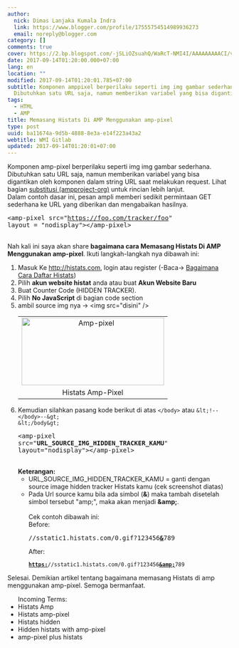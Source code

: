 ```yaml
---
author:
  nick: Dimas Lanjaka Kumala Indra
  link: https://www.blogger.com/profile/17555754514989936273
  email: noreply@blogger.com
category: []
comments: true
cover: https://2.bp.blogspot.com/-jSLiOZsuahQ/WaRcT-NMI4I/AAAAAAAAACI/vjuid9-u-hE4pT43zsx0XxoytpjWj5HdACLcBGAs/s320/histats-2.jpg
date: 2017-09-14T01:20:00.000+07:00
lang: en
location: ""
modified: 2017-09-14T01:20:01.785+07:00
subtitle: Komponen amppixel berperilaku seperti img img gambar sederhana.
  Dibutuhkan satu URL saja, namun memberikan variabel yang bisa digantikan
tags:
  - HTML
  - AMP
title: Memasang Histats Di AMP Menggunakan amp-pixel
type: post
uuid: ba11674a-9d5b-4888-8e3a-e14f223a43a2
webtitle: WMI Gitlab
updated: 2017-09-14T01:20:01+07:00
---
```


Komponen amp-pixel berperilaku seperti img img gambar sederhana. Dibutuhkan satu URL saja, namun memberikan variabel yang bisa digantikan oleh komponen dalam string URL saat melakukan request. Lihat bagian <a href="https://www-ampproject-org.cdn.ampproject.org/v/s/www.ampproject.org/docs/reference/components/amp-pixel?amp_js_v=0.1&amp;usqp=mq331AQCCAE%3D#substitutions" rel="noopener noreferer nofollow" target="_blank">substitusi (ampproject-org)</a> untuk rincian lebih lanjut. <br>Dalam contoh dasar ini, pesan ampli memberi sedikit permintaan GET sederhana ke URL yang diberikan dan mengabaikan hasilnya. <br><pre>&lt;amp-pixel src="https://foo.com/tracker/foo" layout = "nodisplay"&gt;&lt;/amp-pixel&gt;</pre><br>Nah kali ini saya akan share <b>bagaimana cara Memasang Histats Di AMP Menggunakan amp-pixel</b>. Ikuti langkah-langkah nya dibawah ini:<br><ol><li>Masuk Ke http://histats.com, login atau register (-Baca-&gt; <a alt="Register Histats" href="https://web-manajemen.blogspot.co.uk/p/search.html?q=register+Histats" rel="follow" title="How to register histats">Bagaimana Cara Daftar Histats</a>) </li><li>Pilih <b>akun website histat</b> anda atau buat <b>Akun Website Baru</b></li><li>Buat Counter Code (HIDDEN TRACKER).</li><li>Pilih <b>No JavaScript</b> di bagian code section</li><li>ambil source img nya -&gt; &lt;img src="disini" /&gt;</li><table align="center" cellpadding="0" cellspacing="0" class="tr-caption-container" style="margin-left: auto; margin-right: auto; text-align: center;"><tbody><tr><td style="text-align: center;"><a href="https://2.bp.blogspot.com/-jSLiOZsuahQ/WaRcT-NMI4I/AAAAAAAAACI/vjuid9-u-hE4pT43zsx0XxoytpjWj5HdACLcBGAs/s1600/histats-2.jpg" imageanchor="1" style="margin-left: auto; margin-right: auto;" rel="noopener noreferer nofollow"><img alt="Amp-pixel" border="0" data-original-height="358" data-original-width="750" height="152" src="https://2.bp.blogspot.com/-jSLiOZsuahQ/WaRcT-NMI4I/AAAAAAAAACI/vjuid9-u-hE4pT43zsx0XxoytpjWj5HdACLcBGAs/s320/histats-2.jpg" title="Histats" width="320"></a></td></tr><tr><td class="tr-caption" style="text-align: center;">Histats Amp-Pixel</td></tr></tbody></table><li>Kemudian silahkan pasang kode berikut di atas&nbsp;<code>&lt;/body&gt;</code>&nbsp;atau&nbsp;<code>&amp;lt;!--&lt;/body&gt;--&amp;gt; &amp;lt;/body&amp;gt;</code><br><pre>&lt;amp-pixel src="<b>URL_SOURCE_IMG_HIDDEN_TRACKER_KAMU</b>" layout="nodisplay"&gt;&lt;/amp-pixel&gt;<br></pre><br><b>Keterangan:</b><br><ul><li>URL_SOURCE_IMG_HIDDEN_TRACKER_KAMU = ganti dengan source image hidden tracker Histats kamu (cek screenshot diatas)</li><li>Pada Url source kamu bila ada simbol (<b>&amp;</b>) maka tambah disetelah simbol tersebut "amp;", maka akan menjadi <b>&amp;amp;</b>.</li><br>Cek contoh dibawah ini:<br>Before: <pre>//sstatic1.histats.com/0.gif?123456<b><u>&amp;</u></b>789</pre>After: <pre><code><u><b>https:</b></u>//sstatic1.histats.com/0.gif?123456<b><u>&amp;amp;</u></b>789</code></pre></ul></li></ol>Selesai. Demikian artikel tentang bagaimana memasang Histats di amp menggunakan amp-pixel. Semoga bermanfaat. <br><ul>Incoming Terms:<br><li>Histats Amp</li><li>Histats amp-pixel</li><li>Histats hidden</li><li>Hidden histats with amp-pixel</li><li>amp-pixel plus histats</li></ul><script>document.querySelectorAll("pre,code");

  pretext.forEach(function (el) {
    el.classList.toggle("notranslate", true);
  });</script>